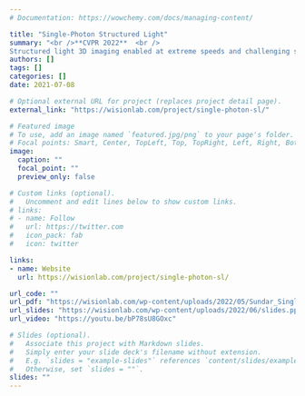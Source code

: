 ```yaml
---
# Documentation: https://wowchemy.com/docs/managing-content/

title: "Single-Photon Structured Light"
summary: "<br />**CVPR 2022**  <br />
Structured light 3D imaging enabled at extreme speeds and challenging scenarios using single-photon cameras and digital micro-mirror devices."
authors: []
tags: []
categories: []
date: 2021-07-08

# Optional external URL for project (replaces project detail page).
external_link: "https://wisionlab.com/project/single-photon-sl/"

# Featured image
# To use, add an image named `featured.jpg/png` to your page's folder.
# Focal points: Smart, Center, TopLeft, Top, TopRight, Left, Right, BottomLeft, Bottom, BottomRight.
image:
  caption: ""
  focal_point: ""
  preview_only: false

# Custom links (optional).
#   Uncomment and edit lines below to show custom links.
# links:
# - name: Follow
#   url: https://twitter.com
#   icon_pack: fab
#   icon: twitter

links:
- name: Website
  url: https://wisionlab.com/project/single-photon-sl/

url_code: ""
url_pdf: "https://wisionlab.com/wp-content/uploads/2022/05/Sundar_Single-Photon_Structured_Light_CVPR_2022_paper.pdf"
url_slides: "https://wisionlab.com/wp-content/uploads/2022/06/slides.pptx"
url_video: "https://youtu.be/bP78sU8GOxc"

# Slides (optional).
#   Associate this project with Markdown slides.
#   Simply enter your slide deck's filename without extension.
#   E.g. `slides = "example-slides"` references `content/slides/example-slides.md`.
#   Otherwise, set `slides = ""`.
slides: ""
---
```

